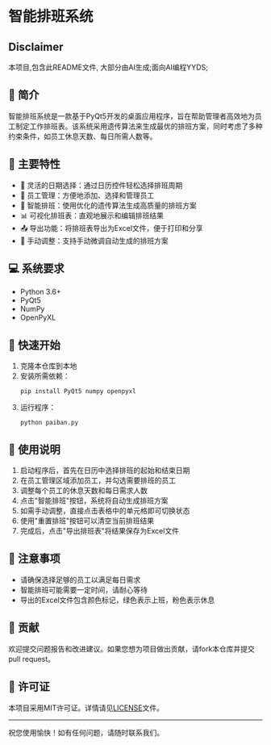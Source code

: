 # 智能排班系统

## Disclaimer

本项目,包含此README文件, 大部分由AI生成;面向AI编程YYDS;

## 📖 简介

智能排班系统是一款基于PyQt5开发的桌面应用程序，旨在帮助管理者高效地为员工制定工作排班表。该系统采用遗传算法来生成最优的排班方案，同时考虑了多种约束条件，如员工休息天数、每日所需人数等。

## 🌟 主要特性

- 📅 灵活的日期选择：通过日历控件轻松选择排班周期
- 👥 员工管理：方便地添加、选择和管理员工
- 🧠 智能排班：使用优化的遗传算法生成高质量的排班方案
- 📊 可视化排班表：直观地展示和编辑排班结果
- 📤 导出功能：将排班表导出为Excel文件，便于打印和分享
- 🔄 手动调整：支持手动微调自动生成的排班方案

## 💻 系统要求

- Python 3.6+
- PyQt5
- NumPy
- OpenPyXL

## 🚀 快速开始

1. 克隆本仓库到本地
2. 安装所需依赖：
   ```
   pip install PyQt5 numpy openpyxl
   ```
3. 运行程序：
   ```
   python paiban.py
   ```

## 🔧 使用说明

1. 启动程序后，首先在日历中选择排班的起始和结束日期
2. 在员工管理区域添加员工，并勾选需要排班的员工
3. 调整每个员工的休息天数和每日需求人数
4. 点击"智能排班"按钮，系统将自动生成排班方案
5. 如需手动调整，直接点击表格中的单元格即可切换状态
6. 使用"重置排班"按钮可以清空当前排班结果
7. 完成后，点击"导出排班表"将结果保存为Excel文件

## 📝 注意事项

- 请确保选择足够的员工以满足每日需求
- 智能排班可能需要一定时间，请耐心等待
- 导出的Excel文件包含颜色标记，绿色表示上班，粉色表示休息

## 🤝 贡献

欢迎提交问题报告和改进建议。如果您想为项目做出贡献，请fork本仓库并提交pull request。

## 📄 许可证

本项目采用MIT许可证。详情请见[LICENSE](LICENSE)文件。

---

祝您使用愉快！如有任何问题，请随时联系我们。